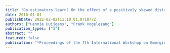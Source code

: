 ```yaml
---
title: "Do estimators learn? On the effect of a positively skewed distribution of effort data on software portfolio productivity"
date: 2016-01-01
publishDate: 2022-02-02T11:10:01.871877Z
authors: ["Hennie Huijgens", "Frank Vogelezang"]
publication_types: ["1"]
abstract: ""
featured: false
publication: "*Proceedings of the 7th International Workshop on Emerging Trends in Software Metrics*"
---
```


